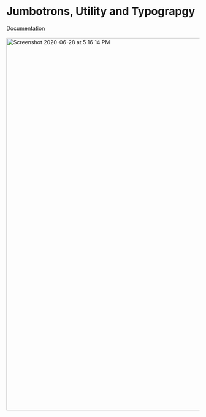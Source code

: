 # Jumbotrons, Utility and Typograpgy

[Documentation](https://v4-alpha.getbootstrap.com/utilities/borders/)
<br><br>
<img width="970" alt="Screenshot 2020-06-28 at 5 16 14 PM" src="https://user-images.githubusercontent.com/11274840/85962008-1dbc4500-b963-11ea-9860-76083a1584a1.png">

